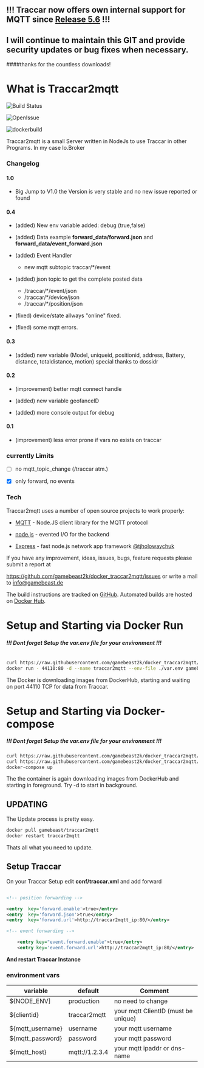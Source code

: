 

## !!! Traccar now offers own internal support for MQTT since [Release 5.6](https://www.traccar.org/forums/topic/release-56-mqtt-support-for-event-forwarding/) !!!

## I will continue to maintain this GIT and provide security updates or bug fixes when necessary.

####thanks for the countless downloads!

# What is Traccar2mqtt

  

![Build Status](https://img.shields.io/github/languages/code-size/gamebeast2k/docker_traccar2mqtt?style=for-the-badge)

![OpenIssue](https://img.shields.io/github/issues/gamebeast2k/docker_traccar2mqtt?style=for-the-badge)

![dockerbuild](https://img.shields.io/docker/cloud/automated/gamebeast/traccar2mqtt?style=for-the-badge)

  

Traccar2mqtt is a small Server written in NodeJs to use Traccar in other Programs. In my case Io.Broker




### Changelog

#### 1.0

- Big Jump to V1.0 the Version is very stable and no new issue reported or found

#### 0.4

- (added) New env variable added: debug (true,false)
- (added) Data example **forward_data/forward.json**  and **forward_data/event_forward.json**
- (added) Event Handler
  - new mqtt subtopic traccar/*/event
- (added) json topic to get the complete posted data
  - /traccar/*/event/json
  - /traccar/*/device/json
  - /traccar/*/position/json

- (fixed) device/state allways "online" fixed.
- (fixed) some mqtt errors.

#### 0.3

- (added) new variable (Model, uniqueid, positionid, address, Battery, distance, totaldistance, motion) special thanks to dossidr

#### 0.2

- (improvement) better mqtt connect handle

- (added) new variable geofanceID

- (added) more console output for debug

#### 0.1

- (improvement) less error prone if vars no exists on traccar  

### currently Limits

  

- [ ] no mqtt_topic_change (/traccar atm.)

- [x] only forward, no events

### Tech

  

Traccar2mqtt uses a number of open source projects to work properly:

  

*  [MQTT](https://www.npmjs.com/package/mqtt) - Node.JS client library for the MQTT protocol

*  [node.js] - evented I/O for the backend

*  [Express] - fast node.js network app framework [@tjholowaychuk]

  

If you have any improvement, ideas, issues, bugs, feature requests please submit a report at

https://github.com/gamebeast2k/docker_traccar2mqtt/issues or write a mail to info@gamebeast.de

  

The build instructions are tracked on [GitHub](https://github.com/gamebeast2k/docker_traccar2mqtt). Automated builds are hosted on [Docker Hub](https://hub.docker.com/r/gamebeast/traccar2mqtt).

  

# Setup and Starting via Docker Run

##### !!! Dont forget Setup the var.env file for your environment !!!
```sh

curl https://raw.githubusercontent.com/gamebeast2k/docker_traccar2mqtt/master/var.env.example --output var.env
docker run - 44110:80 -d --name traccar2mqtt --env-file ./var.env gamebeast/traccar2mqtt
```
The Docker is downloading images from DockerHub, starting and waiting on port 44110 TCP for data from Traccar.

  

# Setup and Starting via Docker-compose
##### !!! Dont forget Setup the var.env file for your environment !!!
```sh
curl https://raw.githubusercontent.com/gamebeast2k/docker_traccar2mqtt/master/var.env.example --output var.env
curl https://raw.githubusercontent.com/gamebeast2k/docker_traccar2mqtt/master/docker-compose.yml --output docker-compose.yml
docker-compose up
```
The the container is again downloading images from DockerHub and starting in foreground. Try -d to start in background.

## UPDATING
The Update process is pretty easy.
```sh
docker pull gamebeast/traccar2mqtt
docker restart traccar2mqtt
```
Thats all what you need to update.


## Setup Traccar

On your Traccar Setup edit **conf/traccar.xml** and add forward

``` xml

<!-- position forwarding -->

<entry  key='forward.enable'>true</entry>
<entry  key='forward.json'>true</entry>
<entry  key='forward.url'>http://traccar2mqtt_ip:80/</entry>

<!-- event forwarding -->

	<entry key="event.forward.enable">true</entry>
	<entry key='event.forward.url'>http://traccar2mqtt_ip:80/</entry>

```

**And restart Traccar Instance**

### environment vars

| variable     | default     | Comment     |
| ---- | ---- | ---- |
| ${NODE_ENV] | production | no need to change |
| ${clientid} | traccar2mqtt | your mqtt ClientID (must be unique)|
| ${mqtt_username} | username | your mqtt username|
| ${mqtt_password} | password | your mqtt password|
| ${mqtt_host} | mqtt://1.2.3.4 | your mqtt ipaddr or dns-name|

  


[express]: <https://expressjs.com/>

[node.js]: <http://nodejs.org>

[@tjholowaychuk]: <http://twitter.com/tjholowaychuk>
